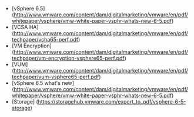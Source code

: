 - [vSphere 6.5] (http://www.vmware.com/content/dam/digitalmarketing/vmware/en/pdf/whitepaper/vsphere/vmw-white-paper-vsphr-whats-new-6-5.pdf)
- [VCSA HA] (http://www.vmware.com/content/dam/digitalmarketing/vmware/en/pdf/techpaper/vcha65-perf.pdf)
- [VM Encryption] (http://www.vmware.com/content/dam/digitalmarketing/vmware/en/pdf/techpaper/vm-encryption-vsphere65-perf.pdf)
- [VUM] (http://www.vmware.com/content/dam/digitalmarketing/vmware/en/pdf/techpaper/vum-vsphere65-perf.pdf)
- [vSphere 6.5 what's new] (http://www.vmware.com/content/dam/digitalmarketing/vmware/en/pdf/whitepaper/vsphere/vmw-white-paper-vsphr-whats-new-6-5.pdf)
- [Storage] (https://storagehub.vmware.com/export_to_pdf/vsphere-6-5-storage)